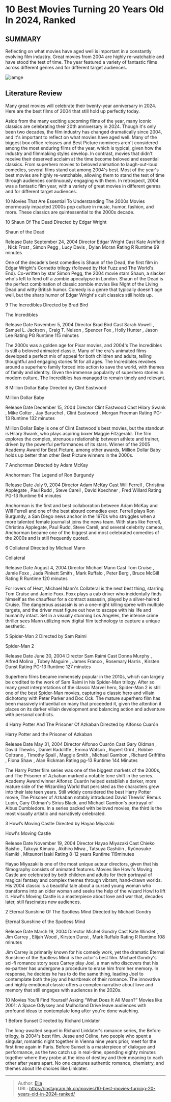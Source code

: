 # 10 Best Movies Turning 20 Years Old In 2024, Ranked


## SUMMARY 


 Reflecting on what movies have aged well is important in a constantly evolving film industry. 
 Great movies from 2004 are highly re-watchable and have stood the test of time. 
 The year featured a variety of fantastic films across different genres and for different target audiences. 

![iamge](https://static1.srcdn.com/wordpress/wp-content/uploads/2024/01/best-movies-turning-20-2024-ranked.jpg)

## Literature Review

Many great movies will celebrate their twenty-year anniversary in 2024. Here are the best films of 2004 that still hold up perfectly today.




Aside from the many exciting upcoming films of the year, many iconic classics are celebrating their 20th anniversary in 2024. Though it&#39;s only been two decades, the film industry has changed dramatically since 2004, and it&#39;s important to reflect on what movies have aged well. Many of the biggest box office releases and Best Picture nominees aren&#39;t considered among the most enduring films of the year, which is typical, given how the industry and filmmaking styles develop. In contrast, movies that didn&#39;t receive their deserved acclaim at the time become beloved and essential classics.
From superhero movies to beloved animation to laugh-out-loud comedies, several films stand out among 2004&#39;s best. Most of the year&#39;s best movies are highly re-watchable, allowing them to stand the test of time through audiences continuously engaging with them. In retrospect, 2004 was a fantastic film year, with a variety of great movies in different genres and for different target audiences.
            
 
 10 Movies That Are Essential To Understanding The 2000s 
Movies enormously impacted 2000s pop culture in music, humor, fashion, and more. These classics are quintessential to the 2000s decade.












 








 10  Shaun Of The Dead 
Directed by Edgar Wright
        

  Shaun of the Dead  


  Release Date    September 24, 2004     Director    Edgar Wright     Cast    Kate Ashfield , Nick Frost , Simon Pegg , Lucy Davis , Dylan Moran     Rating    R     Runtime    99 minutes    


One of the decade&#39;s best comedies is Shaun of the Dead, the first film in Edgar Wright&#39;s Cornetto trilogy (followed by Hot Fuzz and The World&#39;s End). Co-written by star Simon Pegg, the 2004 movie stars Shaun, a slacker who&#39;s left to fend off a zombie apocalypse in London. Shaun of the Dead is the perfect combination of classic zombie movies like Night of the Living Dead and witty British humor. Comedy is a genre that typically doesn&#39;t age well, but the sharp humor of Edgar Wright&#39;s cult classics still holds up.





 9  The Incredibles 
Directed by Brad Bird
        

  The Incredibles  


  Release Date    November 5, 2004     Director    Brad Bird     Cast    Sarah Vowell , Samuel L. Jackson , Craig T. Nelson , Spencer Fox , Holly Hunter , Jason Lee     Rating    PG     Runtime    115 minutes    


The 2000s was a golden age for Pixar movies, and 2004&#39;s The Incredibles is still a beloved animated classic. Many of the era&#39;s animated films developed a perfect mix of appeal for both children and adults, telling thoughtful and engaging stories fit for all ages. The Incredibles revolves around a superhero family forced into action to save the world, with themes of family and identity. Given the immense popularity of superhero stories in modern culture, The Incredibles has managed to remain timely and relevant.





 8  Million Dollar Baby 
Directed by Clint Eastwood
        

  Million Dollar Baby  


  Release Date    December 15, 2004     Director    Clint Eastwood     Cast    Hilary Swank , Mike Colter , Jay Baruchel , Clint Eastwood , Morgan Freeman     Rating    PG-13     Runtime    132 minutes    


Million Dollar Baby is one of Clint Eastwood&#39;s best movies, but the standout is Hilary Swank, who plays aspiring boxer Maggie Fitzgerald. The film explores the complex, strenuous relationship between athlete and trainer, driven by the powerful performances of its stars. Winner of the 2005 Academy Award for Best Picture, among other awards, Million Dollar Baby holds up better than other Best Picture winners in the 2000s.





 7  Anchorman 
Directed by Adam McKay
        

  Anchorman: The Legend of Ron Burgundy  


  Release Date    July 9, 2004     Director    Adam McKay     Cast    Will Ferrell , Christina Applegate , Paul Rudd , Steve Carell , David Koechner , Fred Willard     Rating    PG-13     Runtime    94 minutes    


Anchorman is the first and best collaboration between Adam McKay and Will Ferrell and one of the best absurd comedies ever. Ferrell plays Ron Burgundy, a San Diego news anchor in the 1970s who struggles when a more talented female journalist joins the news team. With stars like Ferrell, Christina Applegate, Paul Rudd, Steve Carell, and several celebrity cameos, Anchorman became one of the biggest and most celebrated comedies of the 2000s and is still frequently quoted.





 6  Collateral 
Directed by Michael Mann
        

  Collateral  


  Release Date    August 4, 2004     Director    Michael Mann     Cast    Tom Cruise , Jamie Foxx , Jada Pinkett Smith , Mark Ruffalo , Peter Berg , Bruce McGill     Rating    R     Runtime    120 minutes    


For lovers of Heat, Michael Mann&#39;s Collateral is the next best thing, starring Tom Cruise and Jamie Foxx. Foxx plays a cab driver who incidentally finds himself as the chauffeur for a contract assassin, played by a silver-haired Cruise. The dangerous assassin is on a one-night killing spree with multiple targets, and the driver must figure out how to escape with his life and humanity intact. Set in a visually stunning Los Angeles, the intense crime thriller sees Mann utilizing new digital film technology to capture a unique aesthetic.





 5  Spider-Man 2 
Directed by Sam Raimi
        

  Spider-Man 2  


  Release Date    June 30, 2004     Director    Sam Raimi     Cast    Donna Murphy , Alfred Molina , Tobey Maguire , James Franco , Rosemary Harris , Kirsten Dunst     Rating    PG-13     Runtime    127 minutes    


Superhero films became immensely popular in the 2010s, which can largely be credited to the work of Sam Raimi in his Spider-Man trilogy. After so many great interpretations of the classic Marvel hero, Spider-Man 2 is still one of the best Spider-Man movies, capturing a classic hero and villain dichotomy with Peter Parker and Doc Ock. The mature superhero film has been massively influential on many that proceeded it, given the attention it places on its darker villain development and balancing action and adventure with personal conflicts.





 4  Harry Potter And The Prisoner Of Azkaban 
Directed by Alfonso Cuarón
        

  Harry Potter and the Prisoner of Azkaban  


  Release Date    May 31, 2004     Director    Alfonso Cuarón     Cast    Gary Oldman , David Thewlis , Daniel Radcliffe , Emma Watson , Rupert Grint , Robbie Coltrane , Timothy Spall , Maggie Smith , Michael Gambon , Richard Griffiths , Fiona Shaw , Alan Rickman     Rating    pg-13     Runtime    144 Minutes    


The Harry Potter film series was one of the biggest markets of the 2000s, and The Prisoner of Azkaban marked a notable tone shift in the series. Academy Award winner Alfonso Cuarón helped establish a darker, more mature side of the Wizarding World that persisted as the characters grew into their late teen years. Still widely considered the best Harry Potter movie, The Prisoner of Azkaban notably introduced David Thewlis&#39; Remus Lupin, Gary Oldman&#39;s Sirius Black, and Michael Gambon&#39;s portrayal of Albus Dumbledore. In a series packed with beloved movies, the third is the most visually artistic and narratively celebrated.





 3  Howl’s Moving Castle 
Directed by Hayao Miyazaki


 







  Howl&#39;s Moving Castle  


  Release Date    November 19, 2004     Director    Hayao Miyazaki     Cast    Chieko Baisho , Takuya Kimura , Akihiro Miwa , Tatsuya Gashûin , Ryûnosuke Kamiki , Mitsunori Isaki     Rating    8-12 years     Runtime    119minutes    


Hayao Miyazaki is one of the most unique auteur directors, given that his filmography consists of animated features. Movies like Howl&#39;s Moving Castle are celebrated by both children and adults for their portrayal of magical fantasy and complex themes through vibrant, hand-drawn worlds. His 2004 classic is a beautiful tale about a cursed young woman who transforms into an older woman and seeks the help of the wizard Howl to lift it. Howl&#39;s Moving Castle is a masterpiece about love and war that, decades later, still fascinates new audiences.





 2  Eternal Sunshine Of The Spotless Mind 
Directed by Michael Gondry


 







  Eternal Sunshine of the Spotless Mind  


  Release Date    March 19, 2004     Director    Michel Gondry     Cast    Kate Winslet , Jim Carrey , Elijah Wood , Kirsten Dunst , Mark Ruffalo     Rating    R     Runtime    108 minutes    


Jim Carrey is primarily known for his comedy work, yet the dramatic Eternal Sunshine of the Spotless Mind is the actor&#39;s best film. Michael Gondry&#39;s sci-fi romance story sees Carrey play Joel, a man who discovers that his ex-partner has undergone a procedure to erase him from her memory. In response, he decides he has to do the same thing, leading Joel to contemplate both the joy and heartbreak of their romance. The innovative and highly emotional classic offers a complex narrative about love and memory that still engages with audiences in the 2020s.
            
 
 10 Movies You’ll Find Yourself Asking “What Does It All Mean?” 
Movies like 2001: A Space Odyssey and Mulholland Drive leave audiences with profound ideas to contemplate long after you&#39;re done watching.








 1  Before Sunset 
Directed by Richard Linklater
        

The long-awaited sequel in Richard Linklater&#39;s romance series, the Before trilogy, is 2004&#39;s best film. Jesse and Céline, two people who spent a singular, romantic night together in Vienna nine years prior, meet for the first time again in Paris. Before Sunset is a masterpiece of dialogue and performance, as the two catch up in real-time, spending eighty minutes together where they probe at the idea of destiny and their meaning to each other after years apart. No one captures authentic romance, chemistry, and themes about life choices like Linklater. 

---

> Author: [Ella](https://instagram.hk.cn/)  
> URL: https://instagram.hk.cn/movies/10-best-movies-turning-20-years-old-in-2024-ranked/  

